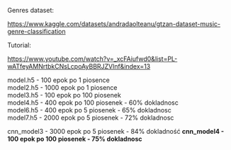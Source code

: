 Genres dataset:

https://www.kaggle.com/datasets/andradaolteanu/gtzan-dataset-music-genre-classification

Tutorial:  

https://www.youtube.com/watch?v=_xcFAiufwd0&list=PL-wATfeyAMNrtbkCNsLcpoAyBBRJZVlnf&index=13

model.h5 - 100 epok po 1 piosence  
model2.h5 - 1000 epok po 1 piosence  
model3.h5 - 100 epok po 100 piosenek  
model4.h5 - 400 epok po 100 piosenek  - 60% dokladnosc  
model6.h5 - 400 epok po 5 piosenek - 65% dokladnosc  
model7.h5 - 2000 epok po 5 piosenek - 72% dokladnosc

cnn_model3 - 3000 epok po 5 piosenek - 84% dokladność
**cnn_model4 - 100 epok po 100 piosenek - 75% dokladnosc**